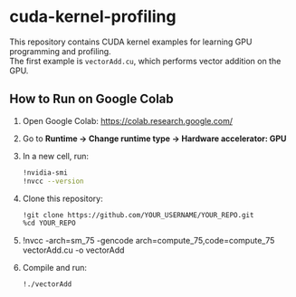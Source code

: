 # cuda-kernel-profiling

This repository contains CUDA kernel examples for learning GPU programming and profiling.  
The first example is `vectorAdd.cu`, which performs vector addition on the GPU.

## How to Run on Google Colab

1. Open Google Colab: https://colab.research.google.com/
2. Go to **Runtime → Change runtime type → Hardware accelerator: GPU**
3. In a new cell, run:
    ```bash
    !nvidia-smi
    !nvcc --version
    ```
4. Clone this repository:
    ```bash
    !git clone https://github.com/YOUR_USERNAME/YOUR_REPO.git
    %cd YOUR_REPO
    ```

5. !nvcc -arch=sm_75 -gencode arch=compute_75,code=compute_75 vectorAdd.cu -o vectorAdd

6. Compile and run:
    ```bash
    !./vectorAdd
    ```


